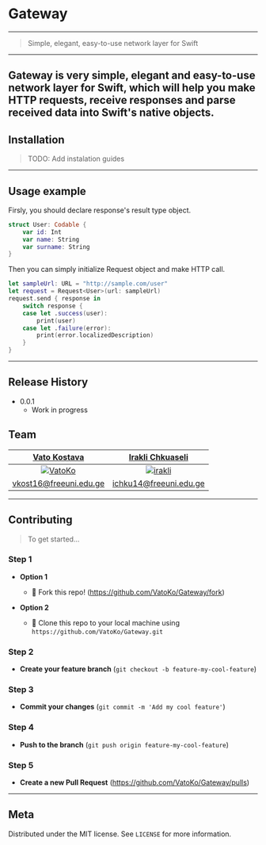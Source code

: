 # Gateway

---
> Simple, elegant, easy-to-use network layer for Swift
---

Gateway is very simple, elegant and easy-to-use network layer for Swift, which will help you make HTTP requests, receive responses and parse received data into Swift's native objects.
---

## Installation

> TODO: Add instalation guides
---

## Usage example

Firsly, you should declare response's result type object.

```swift
struct User: Codable {
    var id: Int
    var name: String
    var surname: String
}
```

Then you can simply initialize Request object and make HTTP call.

```swift
let sampleUrl: URL = "http://sample.com/user"
let request = Request<User>(url: sampleUrl)
request.send { response in
    switch response {
    case let .success(user):
        print(user)
    case let .failure(error):
        print(error.localizedDescription)
    }
}
```
---

## Release History

* 0.0.1
    * Work in progress


## Team

| [Vato Kostava](https://github.com/VatoKo) | [Irakli Chkuaseli](https://github.com/irakli) |
| :---: |:---:|
| [![VatoKo](https://avatars1.githubusercontent.com/u/23338269?s=460&u=78e67779460a0b20db4999a1450c3ccabe40b8ac&v=4&s=200)](https://github.com/VatoKo)    | [![irakli](https://avatars3.githubusercontent.com/u/9796905?s=460&u=099ff334c71ed00eadb3ad931d3f4cb934661922&v=4&s=200)](https://github.com/irakli) |
| [vkost16@freeuni.edu.ge](mailto:vkost16@freeuni.edu.ge?subject=[GitHub]%20Gateway) | [ichku14@freeuni.edu.ge](mailto:ichku14@freeuni.edu.ge?subject=[GitHub]%20Gateway) |

---

## Contributing

> To get started...

### Step 1

- **Option 1**
    - 🍴 Fork this repo! (<https://github.com/VatoKo/Gateway/fork>)

- **Option 2**
    - 👯 Clone this repo to your local machine using `https://github.com/VatoKo/Gateway.git`

### Step 2

- **Create your feature branch** (`git checkout -b feature-my-cool-feature`)

### Step 3

- **Commit your changes**  (`git commit -m 'Add my cool feature'`)

### Step 4

- **Push to the branch** (`git push origin feature-my-cool-feature`)

### Step 5

- **Create a new Pull Request** (<https://github.com/VatoKo/Gateway/pulls>)

---

## Meta

Distributed under the MIT license. See ``LICENSE`` for more information.
